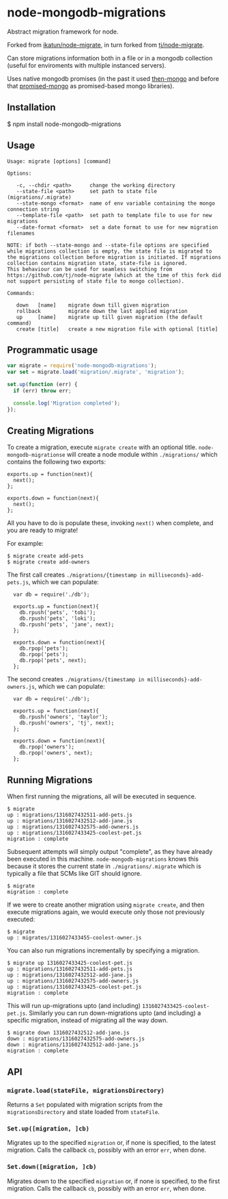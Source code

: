 # node-mongodb-migrations

  Abstract migration framework for node.

  Forked from [ikatun/node-migrate](https://github.com/ikatun/node-migrate), in turn forked from [tj/node-migrate](https://github.com/tj/node-migrate).

  Can store migrations information both in a file or in a mongodb collection (useful for enviroments with multiple instanced servers).

  Uses native mongodb promises (in the past it used [then-mongo](https://github.com/then/then-mongo) and before that [promised-mongo](https://github.com/gordonmleigh/promised-mongo) as promised-based mongo libraries).

## Installation

  $ npm install node-mongodb-migrations

## Usage

```
Usage: migrate [options] [command]

Options:

   -c, --chdir <path>      change the working directory
   --state-file <path>     set path to state file (migrations/.migrate)
   --state-mongo <format>  name of env variable containing the mongo connection string
   --template-file <path>  set path to template file to use for new migrations
   --date-format <format>  set a date format to use for new migration filenames

NOTE: if both --state-mongo and --state-file options are specified while migrations collection is empty, the state file is migrated to the migrations collection before migration is initiated. If migrations collection contains migration state, state-file is ignored.
This behaviour can be used for seamless switching from https://github.com/tj/node-migrate (which at the time of this fork did not support persisting of state file to mongo collection).

Commands:

   down   [name]    migrate down till given migration
   rollback         migrate down the last applied migration
   up     [name]    migrate up till given migration (the default command)
   create [title]   create a new migration file with optional [title]

```

## Programmatic usage

```javascript
var migrate = require('node-mongodb-migrations');
var set = migrate.load('migration/.migrate', 'migration');

set.up(function (err) {
  if (err) throw err;

  console.log('Migration completed');
});
```

## Creating Migrations

To create a migration, execute `migrate create` with an optional title. `node-mongodb-migrationse` will create a node module within `./migrations/` which contains the following two exports:

    exports.up = function(next){
      next();
    };

    exports.down = function(next){
      next();
    };

All you have to do is populate these, invoking `next()` when complete, and you are ready to migrate!

For example:

    $ migrate create add-pets
    $ migrate create add-owners

The first call creates `./migrations/{timestamp in milliseconds}-add-pets.js`, which we can populate:

      var db = require('./db');

      exports.up = function(next){
        db.rpush('pets', 'tobi');
        db.rpush('pets', 'loki');
        db.rpush('pets', 'jane', next);
      };

      exports.down = function(next){
        db.rpop('pets');
        db.rpop('pets');
        db.rpop('pets', next);
      };

The second creates `./migrations/{timestamp in milliseconds}-add-owners.js`, which we can populate:

      var db = require('./db');

      exports.up = function(next){
        db.rpush('owners', 'taylor');
        db.rpush('owners', 'tj', next);
      };

      exports.down = function(next){
        db.rpop('owners');
        db.rpop('owners', next);
      };

## Running Migrations

When first running the migrations, all will be executed in sequence.

    $ migrate
    up : migrations/1316027432511-add-pets.js
    up : migrations/1316027432512-add-jane.js
    up : migrations/1316027432575-add-owners.js
    up : migrations/1316027433425-coolest-pet.js
    migration : complete

Subsequent attempts will simply output "complete", as they have already been executed in this machine. `node-mongodb-migrations` knows this because it stores the current state in `./migrations/.migrate` which is typically a file that SCMs like GIT should ignore.

    $ migrate
    migration : complete

If we were to create another migration using `migrate create`, and then execute migrations again, we would execute only those not previously executed:

    $ migrate
    up : migrates/1316027433455-coolest-owner.js

You can also run migrations incrementally by specifying a migration.

    $ migrate up 1316027433425-coolest-pet.js
    up : migrations/1316027432511-add-pets.js
    up : migrations/1316027432512-add-jane.js
    up : migrations/1316027432575-add-owners.js
    up : migrations/1316027433425-coolest-pet.js
    migration : complete

This will run up-migrations upto (and including) `1316027433425-coolest-pet.js`. Similarly you can run down-migrations upto (and including) a specific migration, instead of migrating all the way down.

    $ migrate down 1316027432512-add-jane.js
    down : migrations/1316027432575-add-owners.js
    down : migrations/1316027432512-add-jane.js
    migration : complete

## API

### `migrate.load(stateFile, migrationsDirectory)`

Returns a `Set` populated with migration scripts from the `migrationsDirectory`
and state loaded from `stateFile`.

### `Set.up([migration, ]cb)`

Migrates up to the specified `migration` or, if none is specified, to the latest
migration. Calls the callback `cb`, possibly with an error `err`, when done.

### `Set.down([migration, ]cb)`

Migrates down to the specified `migration` or, if none is specified, to the
first migration. Calls the callback `cb`, possibly with an error `err`, when
done.



